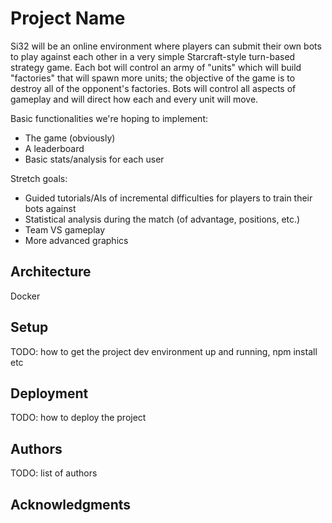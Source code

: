 # Project Name

Si32 will be an online environment where players can submit their own bots to play against each other in a very simple Starcraft-style turn-based strategy game. Each bot will control an army of "units" which will build "factories" that will spawn more units; the objective of the game is to destroy all of the opponent's factories. Bots will control all aspects of gameplay and will direct how each and every unit will move. 

Basic functionalities we're hoping to implement:
- The game (obviously)
- A leaderboard
- Basic stats/analysis for each user

Stretch goals:
- Guided tutorials/AIs of incremental difficulties for players to train their bots against
- Statistical analysis during the match (of advantage, positions, etc.)
- Team VS gameplay
- More advanced graphics

## Architecture

Docker

## Setup

TODO: how to get the project dev environment up and running, npm install etc

## Deployment

TODO: how to deploy the project

## Authors

TODO: list of authors

## Acknowledgments
